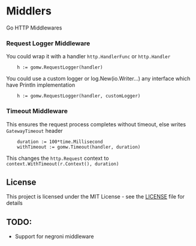 # Middlers
Go HTTP Middlewares

### Request Logger Middleware

You could wrap it with a handler `http.HandlerFunc` or `http.Handler`
``` 
    h := gomw.RequestLogger(handler)
```

You could use a custom logger or log.New(io.Writer...) any interface which have Println implementation
```
    h := gomw.RequestLogger(handler, customLogger)
```

### Timeout Middleware

This ensures the request process completes without timeout, else writes `GatewayTimeout` header
```
    duration := 100*time.Millisecond
    withTimeout := gomw.Timeout(handler, duration)
```
This changes the `http.Request` context to `context.WithTimeout(r.Context(), duration)`


## License

This project is licensed under the MIT License - see the [LICENSE](LICENSE) file for details

## TODO:
- Support for negroni middleware
